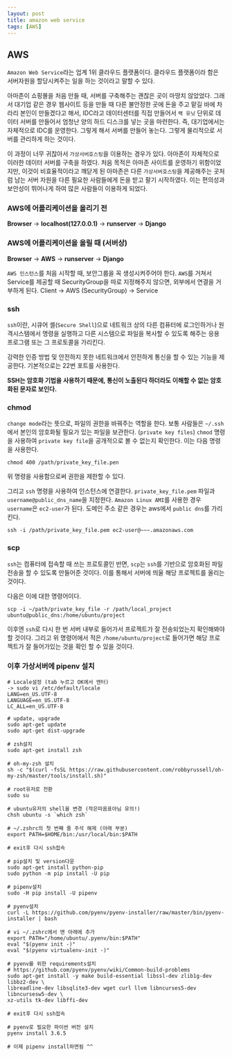 ```yaml
---
layout: post
title: amazon web service
tags: [AWS]
---
```



## AWS

`Amazon Web Service`라는 업계 1위 클라우드 플랫폼이다.
클라우드 플랫폼이라 함은 서버자원을 할당시켜주는 일을 하는 것이라고 말할 수 있다.

아마존이 쇼핑몰을 처음 만들 때, 서버를 구축해주는 괜찮은 곳이 마땅치 않았었다.
그래서 대기업 같은 경우 웹사이트 등을 만들 때 다른 불안정한 곳에 돈을 주고 맡길 바에 차라리 본인이 만들겠다고 해서, IDC라고 데이터센터를 직접 만들어서 `랙 유닛` 단위로 데이터 서버를 만들어서 엄청난 양의 하드 디스크를 넣는 곳을 마련한다. 즉, 대기업에서는 자체적으로 IDC를 운영한다. 그렇게 해서 서버를 만들어 놓는다. 그렇게 물리적으로 서버를 관리하게 하는 것이다.

이 과정이 너무 귀찮아서 `가상서버호스팅`을 이용하는 경우가 있다. 아마존이 자체적으로 이러한 데이터 서버를 구축을 하였다. 처음 목적은 아마존 사이트를 운영하기 위함이었지만, 이것이 비효율적이라고 꺠닫게 된 아마존은 다른 `가상서버호스팅`을 제공해주는 곳처럼 남는 서버 자원을 다른 필요한 사람들에게 돈을 받고 팔기 시작하였다. 이는 편의성과 보안성이 뛰어나게 하여 많은 사람들이 이용하게 되었다.

### AWS에 어플리케이션을 올리기 전

**Browser** -> **localhost(127.0.0.1)** -> **runserver** -> **Django**

### AWS에 어플리케이션을 올릴 때 (서버상)

**Browser** -> **AWS** -> **runserver** -> **Django**

`AWS 인스턴스`를 처음 시작할 때, 보안그룹을 꼭 생성시켜주어야 한다.
 `AWS`를 거쳐서 Service를 제공할 때 SecurityGroup을 따로 지정해주지 않으면, 외부에서 연결을 거부하게 된다.
Client -> AWS (SecurityGroup) -> Service

### ssh

`ssh`이란, 시큐어 셸(`Secure Shell`)으로 네트워크 상의 다른 컴퓨터에 로그인하거나 원격시스템에서 명령을 실행하고 다른 시스템으로 파일을 복사할 수 있도록 해주는 응용 프로그램 또는 그 프로토콜을 가리킨다.

강력한 인증 방법 및 안전하지 못한 네트워크에서 안전하게 통신을 할 수 있는 기능을 제공한다. 기본적으로는 22번 포트를 사용한다.

**SSH는 암호화 기법을 사용하기 때문에, 통신이 노출된다 하더라도 이해할 수 없는 암호화된 문자로 보인다.**

### chmod

`change mode`라는 뜻으로, 파일의 권한을 바꿔주는 역할을 한다.
보통 사람들은 `~/.ssh`에서 본인의 암호화될 필요가 있는 파일을 보관한다. (`private key files`)
`chmod` 명령을 사용하여 `private key file`을 공개적으로 볼 수 없는지 확인한다. 이는 다음 명령을 사용한다.
```
chmod 400 /path/private_key_file.pen
```
위 명령을 사용함으로써 권한을 제한할 수 있다. <br>

그리고 `ssh` 명령을 사용하여 인스턴스에 연결한다. `private_key_file.pem` 파일과 `username@public_dns_name`을 지정한다. `Amazon Linux AMI`를 사용한 경우 `username`은 `ec2-user`가 된다. 도메인 주소 같은 경우는 aws에서 `public dns`를 가리킨다.

```
ssh -i /path/private_key_file.pem ec2-user@~~~.amazonaws.com
```

### scp

`ssh`는 컴퓨터에 접속할 때 쓰는 프로토콜인 반면, `scp`는 `ssh`를 기반으로 암호화된 파일 전송을 할 수 있도록 만들어준 것이다. 이를 통해서 서버에 띄울 해당 프로젝트를 올리는 것이다.

다음은 이에 대한 명령어이다.
```
scp -i ~/path/private_key_file -r /path/local_project ubuntu@public_dns:/home/ubuntu/project
```
이후엔 `ssh`로 다시 한 번 서버 내부로 들어가서 프로젝트가 잘 전송되었는지 확인해봐야 할 것이다. 그리고 위 명령어에서 적은 `/home/ubuntu/project`로 들어가면 해당 프로젝트가 잘 들어가있는 것을 확인 할 수 있을 것이다.

### 이후 가상서버에 pipenv 설치
```
# Locale설정 (tab 누르고 OK에서 엔터)
-> sudo vi /etc/default/locale
LANG=en_US.UTF-8
LANGUAGE=en_US.UTF-8
LC_ALL=en_US.UTF-8

# update, upgrade
sudo apt-get update
sudo apt-get dist-upgrade

# zsh설치
sudo apt-get install zsh

# oh-my-zsh 설치
sh -c "$(curl -fsSL https://raw.githubusercontent.com/robbyrussell/oh-my-zsh/master/tools/install.sh)"

# root유저로 전환
sudo su

# ubuntu유저의 shell을 변경 (작은따옴표아님 유의!)
chsh ubuntu -s `which zsh`

# ~/.zshrc의 첫 번째 줄 주석 해제 (아래 부분)
export PATH=$HOME/bin:/usr/local/bin:$PATH

# exit후 다시 ssh접속

# pip설치 및 version다운
sudo apt-get install python-pip
sudo python -m pip install -U pip

# pipenv설치
sudo -H pip install -U pipenv

# pyenv설치
curl -L https://github.com/pyenv/pyenv-installer/raw/master/bin/pyenv-installer | bash

# vi ~/.zshrc에서 맨 아래에 추가
export PATH="/home/ubuntu/.pyenv/bin:$PATH"
eval "$(pyenv init -)"
eval "$(pyenv virtualenv-init -)"

# pyenv를 위한 requirements설치
# https://github.com/pyenv/pyenv/wiki/Common-build-problems
sudo apt-get install -y make build-essential libssl-dev zlib1g-dev libbz2-dev \
libreadline-dev libsqlite3-dev wget curl llvm libncurses5-dev libncursesw5-dev \
xz-utils tk-dev libffi-dev

# exit후 다시 ssh접속

# pyenv로 필요한 파이썬 버전 설치
pyenv install 3.6.5

# 이제 pipenv install하면됨 ^^
```
